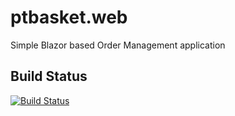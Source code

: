 # ptbasket.web
Simple Blazor based Order Management application

## Build Status
[![Build Status](https://swamiv.visualstudio.com/mybasket/_apis/build/status/svswaminathan.ptbasket.web?branchName=master)](https://swamiv.visualstudio.com/mybasket/_build/latest?definitionId=15&branchName=master)
